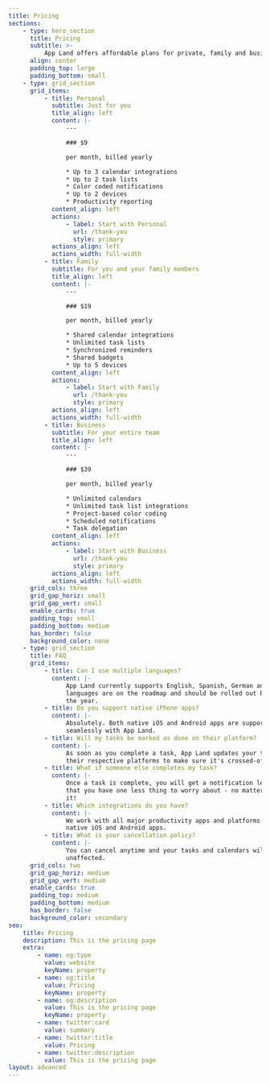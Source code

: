 ```yaml
---
title: Pricing
sections:
    - type: hero_section
      title: Pricing
      subtitle: >-
          App Land offers affordable plans for private, family and business use.
      align: center
      padding_top: large
      padding_bottom: small
    - type: grid_section
      grid_items:
          - title: Personal
            subtitle: Just for you
            title_align: left
            content: |-
                ---

                ### $9

                per month, billed yearly

                * Up to 3 calendar integrations
                * Up to 2 task lists
                * Color coded notifications
                * Up to 2 devices
                * Productivity reporting
            content_align: left
            actions:
                - label: Start with Personal
                  url: /thank-you
                  style: primary
            actions_align: left
            actions_width: full-width
          - title: Family
            subtitle: For you and your family members
            title_align: left
            content: |-
                ---

                ### $19

                per month, billed yearly

                * Shared calendar integrations
                * Unlimited task lists
                * Synchronized reminders
                * Shared badgets
                * Up to 5 devices
            content_align: left
            actions:
                - label: Start with Family
                  url: /thank-you
                  style: primary
            actions_align: left
            actions_width: full-width
          - title: Business
            subtitle: For your entire team
            title_align: left
            content: |-
                ---

                ### $39

                per month, billed yearly

                * Unlimited calendars
                * Unlimited task list integrations
                * Project-based color coding
                * Scheduled notifications
                * Task delegation
            content_align: left
            actions:
                - label: Start with Business
                  url: /thank-you
                  style: primary
            actions_align: left
            actions_width: full-width
      grid_cols: three
      grid_gap_horiz: small
      grid_gap_vert: small
      enable_cards: true
      padding_top: small
      padding_bottom: medium
      has_border: false
      background_color: none
    - type: grid_section
      title: FAQ
      grid_items:
          - title: Can I use multiple languages?
            content: |-
                App Land currently supports English, Spanish, German and French. Other
                languages are on the roadmap and should be rolled out by the end of
                the year.
          - title: Do you support native iPhone apps?
            content: |-
                Absolutely. Both native iOS and Android apps are supported and work
                seamlessly with App Land.
          - title: Will my tasks be marked as done on their platform?
            content: |-
                As soon as you complete a task, App Land updates your task lists on
                their respective platforms to make sure it's crossed-off immediately.
          - title: What if someone else completes my task?
            content: |-
                Once a task is complete, you will get a notification letting you know
                that you have one less thing to worry about - no matter who completes
                it!
          - title: Which integrations do you have?
            content: |-
                We work with all major productivity apps and platforms and support all
                native iOS and Android apps.
          - title: What is your cancellation policy?
            content: |-
                You can cancel anytime and your tasks and calendars will remain
                unaffected.
      grid_cols: two
      grid_gap_horiz: medium
      grid_gap_vert: medium
      enable_cards: true
      padding_top: medium
      padding_bottom: medium
      has_border: false
      background_color: secondary
seo:
    title: Pricing
    description: This is the pricing page
    extra:
        - name: og:type
          value: website
          keyName: property
        - name: og:title
          value: Pricing
          keyName: property
        - name: og:description
          value: This is the pricing page
          keyName: property
        - name: twitter:card
          value: summary
        - name: twitter:title
          value: Pricing
        - name: twitter:description
          value: This is the pricing page
layout: advanced
---
```

